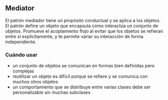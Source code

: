 ## Mediator

El patrón mediador tiene un propósito conductual y se aplica a los objetos.
El patrón define un objeto que encapsula cómo interactúa un conjunto de objetos.
Promueve el acoplamiento flojo al evitar que los objetos se refieran entre sí explícitamente, 
y te permite variar su interacción de forma independiente.

### Cuándo usar

* un conjunto de objetos se comunican en formas bien definidas pero complejas
* reutilizar un objeto es difícil porque se refiere y se comunica con muchos otros objetos
* un comportamiento que se distribuye entre varias clases debe ser personalizable sin muchas subclases